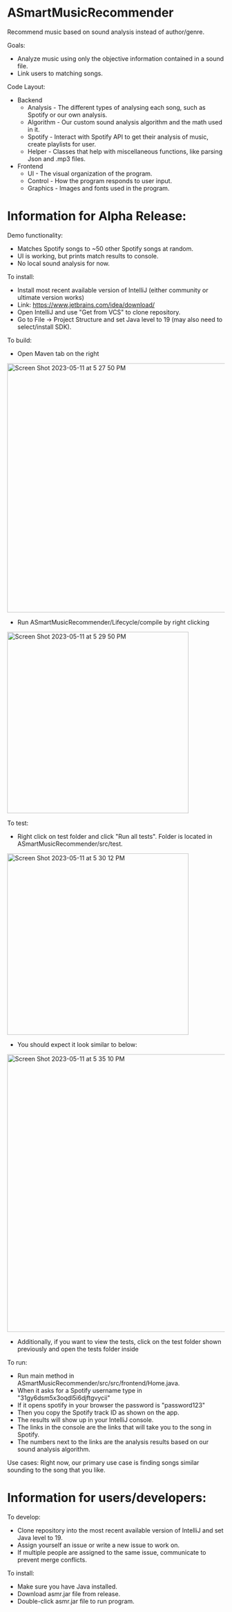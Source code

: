# ASmartMusicRecommender
Recommend music based on sound analysis instead of author/genre.

Goals:
- Analyze music using only the objective information contained in a sound file.
- Link users to matching songs.

Code Layout:
- Backend
    - Analysis - The different types of analysing each song, such as Spotify or our own analysis.
    - Algorithm - Our custom sound analysis algorithm and the math used in it.
    - Spotify - Interact with Spotify API to get their analysis of music, create playlists for user.
    - Helper - Classes that help with miscellaneous functions, like parsing Json and .mp3 files.
- Frontend
    - UI - The visual organization of the program.
    - Control - How the program responds to user input.
    - Graphics - Images and fonts used in the program.

# Information for Alpha Release: 
Demo functionality:
- Matches Spotify songs to ~50 other Spotify songs at random.
- UI is working, but prints match results to console.
- No local sound analysis for now.

To install:
- Install most recent available version of IntelliJ (either community or ultimate version works)
- Link: https://www.jetbrains.com/idea/download/
- Open IntelliJ and use "Get from VCS" to clone repository.
- Go to File -> Project Structure and set Java level to 19 (may also need to select/install SDK).

To build: 
- Open Maven tab on the right 
<img width="577" alt="Screen Shot 2023-05-11 at 5 27 50 PM" src="https://github.com/DreamRealitii/ASmartMusicRecommender/assets/100888811/05cb8586-e306-4cdf-957e-9c850a16ef25">

- Run ASmartMusicRecommender/Lifecycle/compile by right clicking
<img width="420" alt="Screen Shot 2023-05-11 at 5 29 50 PM" src="https://github.com/DreamRealitii/ASmartMusicRecommender/assets/100888811/2a46176c-823a-4d1f-8978-d9929124ad2f">

To test:
- Right click on test folder and click "Run all tests". Folder is located in ASmartMusicRecommender/src/test.
<img width="420" alt="Screen Shot 2023-05-11 at 5 30 12 PM" src="https://github.com/DreamRealitii/ASmartMusicRecommender/assets/100888811/511f14ba-96e3-4f52-87d1-7f598b296be8">

- You should expect it look similar to below:
<img width="643" alt="Screen Shot 2023-05-11 at 5 35 10 PM" src="https://github.com/DreamRealitii/ASmartMusicRecommender/assets/100888811/3dc0fe6f-58fc-486f-9057-d97be43954b3">

- Additionally, if you want to view the tests, click on the test folder shown previously and open the tests folder inside

To run: 
- Run main method in ASmartMusicRecommender/src/src/frontend/Home.java.
- When it asks for a Spotify username type in "31gy6dsm5x3oqdl5i6djftgvycii"
- If it opens spotify in your browser the password is "password123"
- Then you copy the Spotify track ID as shown on the app.
- The results will show up in your IntelliJ console.
- The links in the console are the links that will take you to the song in Spotify.
- The numbers next to the links are the analysis results based on our sound analysis algorithm.

Use cases: Right now, our primary use case is finding songs similar sounding to the song that you like.

# Information for users/developers:
To develop:
- Clone repository into the most recent available version of IntelliJ and set Java level to 19.
- Assign yourself an issue or write a new issue to work on.
- If multiple people are assigned to the same issue, communicate to prevent merge conflicts.

To install:
- Make sure you have Java installed.
- Download asmr.jar file from release.
- Double-click asmr.jar file to run program.
